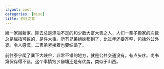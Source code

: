 ```yaml
---
layout: post
categories: [misc]
title: 乔迁之喜
---
```


姨一家搬新家。除去总是漂泊不定的和少数大富大贵之人，人们一辈子搬家的次数总是屈指可数的，是件大事。所有兄弟姐妹都到了，比过年还要齐整，包括外公外婆。令人感慨。二表弟紧接着也要结婚了。

前往泰宁爬了寨下大峡谷，非常不错的地方，就是公共交通没有，有点头疼。尚书第保存得不错，这个事情穷乡僻壤还是有优势，类似于山西。
